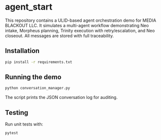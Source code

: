 # agent_start

This repository contains a ULID-based agent orchestration demo for MEDIA BLACKOUT LLC.
It simulates a multi-agent workflow demonstrating Neo intake, Morpheus planning,
Trinity execution with retry/escalation, and Neo closeout. All messages are stored
with full traceability.

## Installation

```bash
pip install -r requirements.txt
```

## Running the demo

```bash
python conversation_manager.py
```

The script prints the JSON conversation log for auditing.

## Testing

Run unit tests with:

```bash
pytest
```
